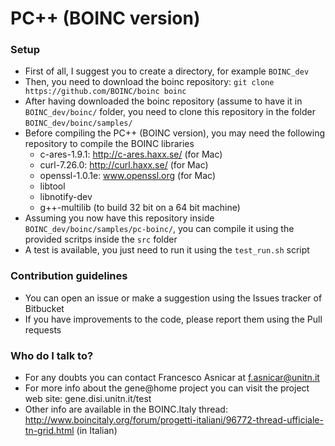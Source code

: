 # PC++ (BOINC version) #


### Setup ###

* First of all, I suggest you to create a directory, for example `BOINC_dev`
* Then, you need to download the boinc repository: `git clone https://github.com/BOINC/boinc boinc`
* After having downloaded the boinc repository (assume to have it in `BOINC_dev/boinc/` folder, you need to clone this repository in the folder `BOINC_dev/boinc/samples/`
* Before compiling the PC++ (BOINC version), you may need the following repository to compile the BOINC libraries
	* c-ares-1.9.1: http://c-ares.haxx.se/ (for Mac)
	* curl-7.26.0: http://curl.haxx.se/ (for Mac)
	* openssl-1.0.1e: www.openssl.org (for Mac)
	* libtool
	* libnotify-dev
	* g++-multilib (to build 32 bit on a 64 bit machine)
* Assuming you now have this repository inside `BOINC_dev/boinc/samples/pc-boinc/`, you can compile it using the provided scritps inside the `src` folder
* A test is available, you just need to run it using the `test_run.sh` script


### Contribution guidelines ###

* You can open an issue or make a suggestion using the Issues tracker of Bitbucket
* If you have improvements to the code, please report them using the Pull requests


### Who do I talk to? ###

* For any doubts you can contact Francesco Asnicar at f.asnicar@unitn.it
* For more info about the gene@home project you can visit the project web site: gene.disi.unitn.it/test
* Other info are available in the BOINC.Italy thread: http://www.boincitaly.org/forum/progetti-italiani/96772-thread-ufficiale-tn-grid.html (in Italian)
